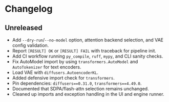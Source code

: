 # Changelog

## Unreleased

- Add `--dry-run`/`--no-model` option, attention backend selection, and VAE config validation.
- Report `[RESULT] OK` or `[RESULT] FAIL` with traceback for pipeline init.
- Add CI workflow running `py_compile`, `ruff`, `mypy`, and CLI sanity checks.
- Fix AutoModel import by using `transformers.AutoModel` and `AutoTokenizer` for text encoders.
- Load VAE with `diffusers.AutoencoderKL`.
- Added defensive import check for `transformers`.
- Pin dependencies: `diffusers==0.31.0`, `transformers==4.49.0`.
- Documented that SDPA/flash-attn selection remains unchanged.
- Cleaned up imports and exception handling in the UI and engine runner.
